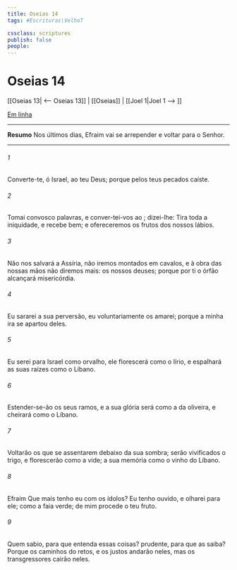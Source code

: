```yaml
---
title: Oseias 14
tags: #Escrituras\VelhoT

cssclass: scriptures
publish: false
people:
---
```


# Oseias 14
[[Oseias 13| <-- Oseias 13]] | [[Oseias]] | [[Joel 1|Joel 1 --> ]]

[Em linha](https://churchofjesuschrist.org/study/scriptures/ot/hosea/14?lang=por)

---
__Resumo__
Nos últimos dias, Efraim vai se arrepender e voltar para o Senhor.

---
###### 1 
Converte-te, ó Israel, ao  teu Deus; porque pelos teus pecados caíste.

###### 2 
Tomai convosco palavras, e conver-tei-vos ao ; dizei-lhe: Tira toda a iniquidade, e recebe  bem; e ofereceremos os frutos dos nossos lábios.

###### 3 
Não nos salvará a Assíria, não iremos montados em cavalos, e à obra das nossas mãos não diremos mais:  os nossos deuses; porque por ti o órfão alcançará misericórdia.

###### 4 
Eu sararei a sua perversão, eu voluntariamente os amarei; porque a minha ira se apartou deles.

###### 5 
Eu serei para Israel como orvalho, ele florescerá como o lírio, e espalhará as suas raízes como o Líbano.

###### 6 
Estender-se-ão os seus ramos, e a sua glória será como a da oliveira, e cheirará como o Líbano.

###### 7 
Voltarão os que se assentarem debaixo da sua sombra; serão vivificados  o trigo, e florescerão como a vide; a sua memória  como o vinho do Líbano.

###### 8 
Efraim  Que mais tenho eu com os ídolos? Eu  tenho ouvido, e olharei para ele;  como a faia verde; de mim procede o teu fruto.

###### 9 
Quem  sabio, para que entenda essas coisas?  prudente, para que as saiba? Porque os caminhos do   retos, e os justos andarão neles, mas os transgressores cairão neles.

